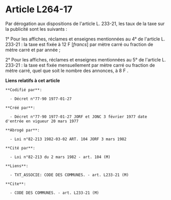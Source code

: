 # Article L264-17

Par dérogation aux dispositions de l'article L. 233-21, les taux de la taxe sur la publicité sont les suivants : 

1° Pour les affiches, réclames et enseignes mentionnées au 4° de l'article L. 233-21 : la taxe est fixée à 12 F [*francs*]
par mètre carré ou fraction de mètre carré et par année ; 

2° Pour les affiches, réclames et enseignes mentionnées au 5° de l'article L. 233-21 : la taxe est fixée mensuellement par
mètre carré ou fraction de mètre carré, quel que soit le nombre des annonces, à 8 F   .

**Liens relatifs à cet article**

	**Codifié par**:

	  - Décret n°77-90 1977-01-27

	**Créé par**:

	  - Décret n°77-90 1977-01-27 JORF et JONC 3 février 1977 date d'entrée en vigueur 20 mars 1977

	**Abrogé par**:

	  - Loi n°82-213 1982-03-02 ART. 104 JORF 3 mars 1982

	**Cité par**:

	  - Loi n°82-213 du 2 mars 1982 - art. 104 (M)

	**Liens**:

	  - TXT_ASSOCIE: CODE DES COMMUNES. - art. L233-21 (M)

	**Cite**:

	  - CODE DES COMMUNES. - art. L233-21 (M)
